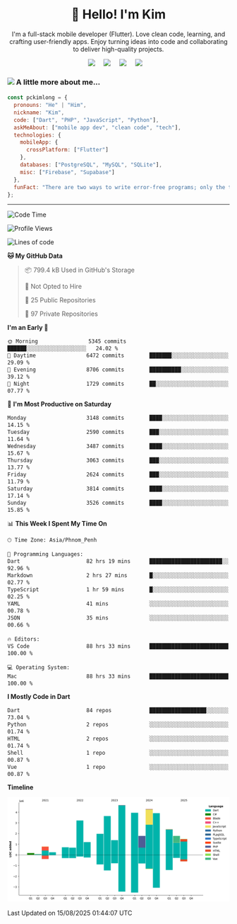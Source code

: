 <h1 align="center">👋 Hello! I'm Kim</h1>

<p align="center">
   I'm a full-stack mobile developer (Flutter). Love clean code, learning, and crafting user-friendly apps. Enjoy turning ideas into code and collaborating to deliver high-quality projects.
</p>

<p align="center">
  <a href="mailto:pochkimlong88@gmail.com"><img src="https://img.shields.io/badge/gmail-%23D14836.svg?&style=for-the-badge&logo=gmail&logoColor=white" /></a>&nbsp;&nbsp;&nbsp;&nbsp;
  <a href="https://t.me/pochkimlong/"><img src="https://img.shields.io/badge/telegram-%230077B5.svg?&style=for-the-badge&logo=telegram&logoColor=white" /></a>&nbsp;&nbsp;&nbsp;&nbsp;
  <a href="https://www.youtube.com/@PochKimlong/"><img src="https://img.shields.io/badge/youtube-%23dc2743.svg?&style=for-the-badge&logo=youtube&logoColor=white" /></a>&nbsp;&nbsp;&nbsp;&nbsp;
  <a href="https://www.tiktok.com/@pckimlong/"><img src="https://img.shields.io/badge/tiktok-%23000000.svg?&style=for-the-badge&logo=tiktok&logoColor=white" /></a>&nbsp;&nbsp;&nbsp;&nbsp;
</p>

### <img src="https://media.giphy.com/media/VgCDAzcKvsR6OM0uWg/giphy.gif" width="50"> A little more about me...  

```javascript
const pckimlong = {
  pronouns: "He" | "Him",
  nickname: "Kim",
  code: ["Dart", "PHP", "JavaScript", "Python"],
  askMeAbout: ["mobile app dev", "clean code", "tech"],
  technologies: {
    mobileApp: {
      crossPlatform: ["Flutter"]
    },
    databases: ["PostgreSQL", "MySQL", "SQLite"],
    misc: ["Firebase", "Supabase"]
  },
  funFact: "There are two ways to write error-free programs; only the third one works."
};
```
---

<!--START_SECTION:waka-->
![Code Time](http://img.shields.io/badge/Code%20Time-1%2C814%20hrs%2057%20mins-blue)

![Profile Views](http://img.shields.io/badge/Profile%20Views-0-blue)

![Lines of code](https://img.shields.io/badge/From%20Hello%20World%20I%27ve%20Written-38.1%20million%20lines%20of%20code-blue)

**🐱 My GitHub Data** 

> 📦 799.4 kB Used in GitHub's Storage 
 > 
> 🚫 Not Opted to Hire
 > 
> 📜 25 Public Repositories 
 > 
> 🔑 97 Private Repositories 
 > 
**I'm an Early 🐤** 

```text
🌞 Morning                5345 commits        ██████░░░░░░░░░░░░░░░░░░░   24.02 % 
🌆 Daytime                6472 commits        ███████░░░░░░░░░░░░░░░░░░   29.09 % 
🌃 Evening                8706 commits        ██████████░░░░░░░░░░░░░░░   39.12 % 
🌙 Night                  1729 commits        ██░░░░░░░░░░░░░░░░░░░░░░░   07.77 % 
```
📅 **I'm Most Productive on Saturday** 

```text
Monday                   3148 commits        ████░░░░░░░░░░░░░░░░░░░░░   14.15 % 
Tuesday                  2590 commits        ███░░░░░░░░░░░░░░░░░░░░░░   11.64 % 
Wednesday                3487 commits        ████░░░░░░░░░░░░░░░░░░░░░   15.67 % 
Thursday                 3063 commits        ███░░░░░░░░░░░░░░░░░░░░░░   13.77 % 
Friday                   2624 commits        ███░░░░░░░░░░░░░░░░░░░░░░   11.79 % 
Saturday                 3814 commits        ████░░░░░░░░░░░░░░░░░░░░░   17.14 % 
Sunday                   3526 commits        ████░░░░░░░░░░░░░░░░░░░░░   15.85 % 
```


📊 **This Week I Spent My Time On** 

```text
🕑︎ Time Zone: Asia/Phnom_Penh

💬 Programming Languages: 
Dart                     82 hrs 19 mins      ███████████████████████░░   92.96 % 
Markdown                 2 hrs 27 mins       █░░░░░░░░░░░░░░░░░░░░░░░░   02.77 % 
TypeScript               1 hr 59 mins        █░░░░░░░░░░░░░░░░░░░░░░░░   02.25 % 
YAML                     41 mins             ░░░░░░░░░░░░░░░░░░░░░░░░░   00.78 % 
JSON                     35 mins             ░░░░░░░░░░░░░░░░░░░░░░░░░   00.66 % 

🔥 Editors: 
VS Code                  88 hrs 33 mins      █████████████████████████   100.00 % 

💻 Operating System: 
Mac                      88 hrs 33 mins      █████████████████████████   100.00 % 
```

**I Mostly Code in Dart** 

```text
Dart                     84 repos            ██████████████████░░░░░░░   73.04 % 
Python                   2 repos             ░░░░░░░░░░░░░░░░░░░░░░░░░   01.74 % 
HTML                     2 repos             ░░░░░░░░░░░░░░░░░░░░░░░░░   01.74 % 
Shell                    1 repo              ░░░░░░░░░░░░░░░░░░░░░░░░░   00.87 % 
Vue                      1 repo              ░░░░░░░░░░░░░░░░░░░░░░░░░   00.87 % 
```



**Timeline**

![Lines of Code chart](https://raw.githubusercontent.com/pckimlong/pckimlong/main/assets/bar_graph.png)


 Last Updated on 15/08/2025 01:44:07 UTC
<!--END_SECTION:waka-->

<!---
PochKimlong/PochKimlong is a ✨ special ✨ repository because its `README.md` (this file) appears on your GitHub profile.
You can click the Preview link to take a look at your changes.
--->
